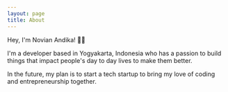 ```yaml
---
layout: page
title: About
---
```


Hey, I'm Novian Andika! 👋🏽

I'm a developer based in Yogyakarta, Indonesia who has a passion to build things that impact people's day to day lives to make them better.

In the future, my plan is to start a tech startup to bring my love of coding and entrepreneurship together.